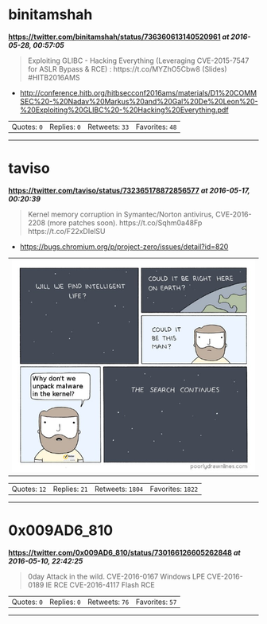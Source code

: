 # binitamshah
**https://twitter.com/binitamshah/status/736360613140520961 _at 2016-05-28, 00:57:05_**
<blockquote>
Exploiting GLIBC - Hacking Everything (Leveraging CVE-2015-7547 for ASLR
Bypass &amp; RCE) : https://t.co/MYZhO5Cbw8 (Slides) #HITB2016AMS
</blockquote>

* http://conference.hitb.org/hitbsecconf2016ams/materials/D1%20COMMSEC%20-%20Nadav%20Markus%20and%20Gal%20De%20Leon%20-%20Exploiting%20GLIBC%20-%20Hacking%20Everything.pdf

<table><tr>
<td>Quotes: <code>0</code></td>
<td>Replies: <code>0</code></td>
<td>Retweets: <code>33</code></td>
<td>Favorites: <code>48</code></td>
</tr></table>

---

# taviso
**https://twitter.com/taviso/status/732365178872856577 _at 2016-05-17, 00:20:39_**
<blockquote>
Kernel memory corruption in Symantec/Norton antivirus, CVE-2016-2208 (more patches soon). https://t.co/Sqhm0a48Fp https://t.co/F22xDIelSU
</blockquote>

* https://bugs.chromium.org/p/project-zero/issues/detail?id=820

<table><tr>
<td><img src="pictures/d6eb699fa29f315aa989fe062e04860b9facab823338047ec1b729207f8b4f93.jpg" alt="d6eb699fa29f315aa989fe062e04860b9facab823338047ec1b729207f8b4f93.jpg"></td>
</table></tr>
<table><tr>
<td>Quotes: <code>12</code></td>
<td>Replies: <code>21</code></td>
<td>Retweets: <code>1804</code></td>
<td>Favorites: <code>1822</code></td>
</tr></table>

---

# 0x009AD6_810
**https://twitter.com/0x009AD6_810/status/730166126605262848 _at 2016-05-10, 22:42:25_**
<blockquote>
0day Attack in the wild.
CVE-2016-0167 Windows LPE
CVE-2016-0189 IE RCE
CVE-2016-4117 Flash RCE
</blockquote>

<table><tr>
<td>Quotes: <code>0</code></td>
<td>Replies: <code>0</code></td>
<td>Retweets: <code>76</code></td>
<td>Favorites: <code>57</code></td>
</tr></table>

---

